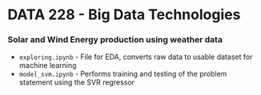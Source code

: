 # DATA 228 - Big Data Technologies

### Solar and Wind Energy production using weather data

- `exploring.ipynb` - File for EDA, converts raw data to usable dataset for machine learning
- `model_svm.ipynb` - Performs training and testing of the problem statement using the SVR regressor
